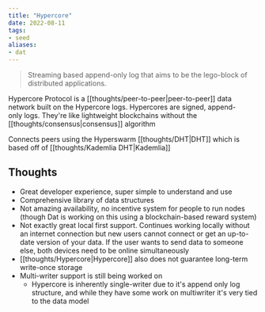 ```yaml
---
title: "Hypercore"
date: 2022-08-11
tags:
- seed
aliases:
- dat
---
```


> Streaming based append-only log that aims to be the lego-block of distributed applications.

Hypercore Protocol is a [[thoughts/peer-to-peer|peer-to-peer]] data network built on the Hypercore logs. Hypercores are signed, append-only logs. They're like lightweight blockchains without the [[thoughts/consensus|consensus]] algorithm

Connects peers using the Hyperswarm [[thoughts/DHT|DHT]] which is based off of [[thoughts/Kademlia DHT|Kademlia]]

## Thoughts
- Great developer experience, super simple to understand and use
- Comprehensive library of data structures
- Not amazing availability, no incentive system for people to run nodes (though Dat is working on this using a blockchain-based reward system)
- Not exactly great local first support. Continues working locally without an internet connection but new users cannot connect or get an up-to-date version of your data. If the user wants to send data to someone else, both devices need to be online simultaneously
- [[thoughts/Hypercore|Hypercore]] also does not guarantee long-term write-once storage
- Multi-writer support is still being worked on
	- Hypercore is inherently single-writer due to it's append only log structure, and while they have some work on multiwriter it's very tied to the data model